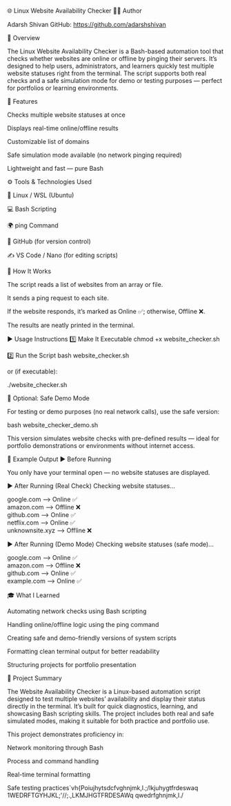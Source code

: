 🌐 Linux Website Availability Checker
👨‍💻 Author

Adarsh Shivan
GitHub: https://github.com/adarshshivan

📘 Overview

The Linux Website Availability Checker is a Bash-based automation tool that checks whether websites are online or offline by pinging their servers.
It’s designed to help users, administrators, and learners quickly test multiple website statuses right from the terminal.
The script supports both real checks and a safe simulation mode for demo or testing purposes — perfect for portfolios or learning environments.

🧰 Features

Checks multiple website statuses at once

Displays real-time online/offline results

Customizable list of domains

Safe simulation mode available (no network pinging required)

Lightweight and fast — pure Bash

⚙️ Tools & Technologies Used

🐧 Linux / WSL (Ubuntu)

💻 Bash Scripting

🌍 ping Command

🧾 GitHub (for version control)

✍️ VS Code / Nano (for editing scripts)

🧩 How It Works

The script reads a list of websites from an array or file.

It sends a ping request to each site.

If the website responds, it’s marked as Online ✅; otherwise, Offline ❌.

The results are neatly printed in the terminal.

▶️ Usage Instructions
1️⃣ Make It Executable
chmod +x website_checker.sh

2️⃣ Run the Script
bash website_checker.sh


or (if executable):

./website_checker.sh

🧪 Optional: Safe Demo Mode

For testing or demo purposes (no real network calls), use the safe version:

bash website_checker_demo.sh


This version simulates website checks with pre-defined results — ideal for portfolio demonstrations or environments without internet access.

📂 Example Output
▶️ Before Running

You only have your terminal open — no website statuses are displayed.

▶️ After Running (Real Check)
Checking website statuses...

google.com        --> Online ✅  
amazon.com        --> Offline ❌  
github.com        --> Online ✅  
netflix.com       --> Online ✅  
unknownsite.xyz   --> Offline ❌  

▶️ After Running (Demo Mode)
Checking website statuses (safe mode)...

google.com        --> Online ✅  
amazon.com        --> Offline ❌  
github.com        --> Online ✅  
example.com       --> Online ✅  

🎓 What I Learned

Automating network checks using Bash scripting

Handling online/offline logic using the ping command

Creating safe and demo-friendly versions of system scripts

Formatting clean terminal output for better readability

Structuring projects for portfolio presentation

🧠 Project Summary

The Website Availability Checker is a Linux-based automation script designed to test multiple websites’ availability and display their status directly in the terminal.
It’s built for quick diagnostics, learning, and showcasing Bash scripting skills.
The project includes both real and safe simulated modes, making it suitable for both practice and portfolio use.

This project demonstrates proficiency in:

Network monitoring through Bash

Process and command handling

Real-time terminal formatting

Safe testing practices`vh{Poiujhytsdcfvghnjmk,l.;/lkjuhygtfrdeswaq  1WEDRFTGYHJKL;'//;.,LKMJHGTFRDESAWq  qwedrfghnjmk,l./
